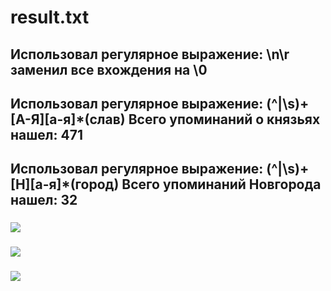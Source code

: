 # result.txt
## Использовал регулярное выражение: \n\r заменил все вхождения на \0
## Использовал регулярное выражение: (^|\s)+[А-Я][а-я]*(слав) Всего упоминаний о князьях нашел: 471
## Использовал регулярное выражение: (^|\s)+[Н][а-я]*(город) Всего упоминаний Новгорода нашел: 32
### ![](https://pp.userapi.com/c845123/v845123851/68fc3/EdtdEdz9ICw.jpg)
### ![](https://pp.userapi.com/c830109/v830109558/11463f/rXTyv5L9YPc.jpg)
### ![](https://pp.userapi.com/c830109/v830109558/11465b/3rWrrwdNXT0.jpg)
